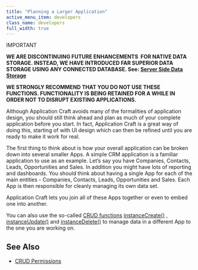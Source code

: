 ```yaml
---
title: "Planning a Larger Application"
active_menu_item: developers
class_name: developers
full_width: true
---
```



IMPORTANT

**WE ARE DISCONTINUING FUTURE ENHANCEMENTS  FOR NATIVE DATA STORAGE. INSTEAD, WE HAVE INTRODUCED FAR SUPERIOR DATA STORAGE USING ANY CONNECTED DATABASE. See: [Server Side Data Storage](/developers/user-guide/product-guide/data-storage/server-side-data-storage/)**

**WE STRONGLY RECOMMEND THAT YOU DO NOT USE THESE FUNCTIONS. FUNCTIONALITY IS BEING RETAINED FOR A WHILE IN ORDER NOT TO DISRUPT EXISTING APPLICATIONS.**

Although Application Craft avoids many of the formalities of application design, you should still think ahead and plan as much of your complete application before you start. In fact, Application Craft is a great way of doing this, starting of with UI design which can then be refined until you are ready to make it work for real.

The first thing to think about is how your overall application can be broken down into several smaller Apps. A simple CRM application is a familiar application to use as an example. Let’s say you have Companies, Contacts, Leads, Opportunities and Sales. In addition you might have lots of reporting and dashboards. You should think about having a single App for each of the main entities - Companies, Contacts, Leads, Opportunities and Sales. Each App is then responsible for cleanly managing its own data set.

Application Craft lets you join all of these Apps together or even to embed one into another.

You can also use the so-called [CRUD functions](/developers/user-guide/product-guide/advanced-features/data-storage-management/crud-create-read-update-dele) [instanceCreate()](/developers/user-guide/scripting-apis/client-api/instance-data-functions/instancecreate) , [instanceUpdate()](/developers/user-guide/scripting-apis/client-api/instance-data-functions/instancesave) and [instanceDelete()](/developers/user-guide/scripting-apis/client-api/instance-data-functions/instancedelete) to manage data in a different App to the one you are working on.

## **See Also**

 - [CRUD Permissions](/developers/user-guide/product-guide/advanced-features/data-storage-management/crud-in-detail/using-ac-app-storage/crud-permissions)

